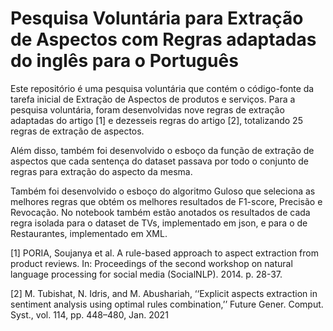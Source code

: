 # Pesquisa Voluntária para Extração de Aspectos com Regras adaptadas do inglês para o Português

Este repositório é uma pesquisa voluntária que contém o código-fonte da tarefa inicial de Extração de Aspectos de produtos e serviços. 
Para a pesquisa voluntária, foram desenvolvidas nove regras de extração adaptadas do artigo [1] e dezesseis regras do artigo [2], totalizando 25 regras de extração de aspectos.

Além disso, também foi desenvolvido o esboço da função de extração de aspectos que cada sentença do dataset passava por todo o conjunto de regras para extração do aspecto da mesma.

Também foi desenvolvido o esboço do algoritmo Guloso que seleciona as melhores regras que obtém os melhores resultados de F1-score, Precisão e Revocação.
No notebook também estão anotados os resultados de cada regra isolada para o dataset de TVs, implementado em json, e para o de Restaurantes, implementado em XML.

[1] PORIA, Soujanya et al. A rule-based approach to aspect extraction from product reviews. In: Proceedings of the second workshop on natural language processing for social media (SocialNLP). 2014. p. 28-37.

[2] M. Tubishat, N. Idris, and M. Abushariah, ‘‘Explicit aspects extraction in sentiment analysis using optimal rules combination,’’ Future Gener. Comput. Syst., vol. 114, pp. 448–480, Jan. 2021
